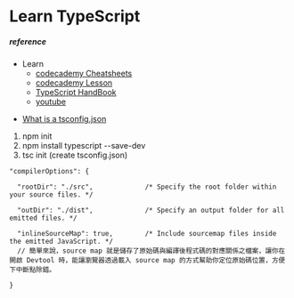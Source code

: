 # Learn TypeScript 

##### reference
+ Learn
  - [codecademy Cheatsheets](https://www.codecademy.com/learn/learn-typescript/modules/learn-typescript-types/cheatsheet)
  - [codecademy Lesson](https://www.codecademy.com/courses/learn-typescript/lessons/introduction-to-typescript/exercises/what-is-typescript)
  - [TypeScript HandBook](https://www.typescriptlang.org/docs/handbook/2/basic-types.html)
  - [youtube](https://www.youtube.com/watch?v=GinkGJZBHIY)

- [What is a tsconfig.json](https://www.typescriptlang.org/docs/handbook/tsconfig-json.html#handbook-content) 

1. npm init
2. npm install typescript --save-dev
3. tsc init  (create tsconfig.json)

```
"compilerOptions": {
  
  "rootDir": "./src",             /* Specify the root folder within your source files. */
  
  "outDir": "./dist",             /* Specify an output folder for all emitted files. */
  
  "inlineSourceMap": true,        /* Include sourcemap files inside the emitted JavaScript. */
  // 簡單來說，source map 就是儲存了原始碼與編譯後程式碼的對應關係之檔案，讓你在開啟 Devtool 時，能讓瀏覽器透過載入 source map 的方式幫助你定位原始碼位置，方便下中斷點除錯。
  
}
```


